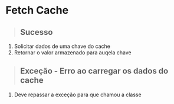 # Fetch Cache

> ## Sucesso
1. Solicitar dados de uma chave do cache
2. Retornar o valor armazenado para auqela chave

> ## Exceção - Erro ao carregar os dados do cache
1. Deve repassar a exceção para que chamou a classe